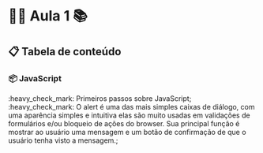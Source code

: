 # :man_teacher: Aula 1 :books:

## :clipboard: Tabela de conteúdo

### :package: JavaScript

<p> 
    :heavy_check_mark: Primeiros passos sobre JavaScript;<br>      
    :heavy_check_mark: O alert é uma das mais simples caixas de diálogo, com uma aparência simples e intuitiva elas são muito usadas em validações de formulários e/ou bloqueio de ações do browser. Sua principal função é mostrar ao usuário uma mensagem e um botão de confirmação de que o usuário tenha visto a mensagem.;<br>      
</p>
